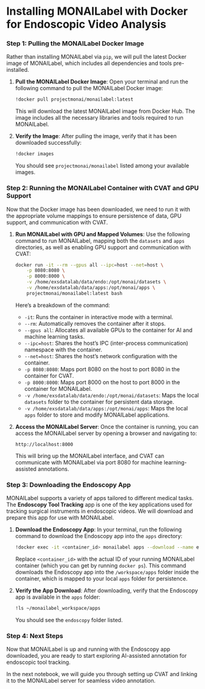 # Installing MONAILabel with Docker for Endoscopic Video Analysis


<!-- WARNING: THIS FILE WAS AUTOGENERATED! DO NOT EDIT! -->

### Step 1: Pulling the MONAILabel Docker Image

Rather than installing MONAILabel via `pip`, we will pull the latest
Docker image of MONAILabel, which includes all dependencies and tools
pre-installed.

1.  **Pull the MONAILabel Docker Image**: Open your terminal and run the
    following command to pull the MONAILabel Docker image:

    ``` bash
    !docker pull projectmonai/monailabel:latest
    ```

    This will download the latest MONAILabel image from Docker Hub. The
    image includes all the necessary libraries and tools required to run
    MONAILabel.

2.  **Verify the Image**: After pulling the image, verify that it has
    been downloaded successfully:

    ``` bash
    !docker images
    ```

    You should see `projectmonai/monailabel` listed among your available
    images.

### Step 2: Running the MONAILabel Container with CVAT and GPU Support

Now that the Docker image has been downloaded, we need to run it with
the appropriate volume mappings to ensure persistence of data, GPU
support, and communication with CVAT.

1.  **Run MONAILabel with GPU and Mapped Volumes**: Use the following
    command to run MONAILabel, mapping both the `datasets` and `apps`
    directories, as well as enabling GPU support and communication with
    CVAT:

    ``` bash
    docker run -it --rm --gpus all --ipc=host --net=host \
        -p 8080:8080 \
        -p 8000:8000 \
        -v /home/exsdatalab/data/endo:/opt/monai/datasets \
        -v /home/exsdatalab/data/apps:/opt/monai/apps \
        projectmonai/monailabel:latest bash
    ```

    Here’s a breakdown of the command:

    - `-it`: Runs the container in interactive mode with a terminal.
    - `--rm`: Automatically removes the container after it stops.
    - `--gpus all`: Allocates all available GPUs to the container for AI
      and machine learning tasks.
    - `--ipc=host`: Shares the host’s IPC (inter-process communication)
      namespace with the container.
    - `--net=host`: Shares the host’s network configuration with the
      container.
    - `-p 8080:8080`: Maps port 8080 on the host to port 8080 in the
      container for CVAT.
    - `-p 8000:8000`: Maps port 8000 on the host to port 8000 in the
      container for MONAILabel.
    - `-v /home/exsdatalab/data/endo:/opt/monai/datasets`: Maps the
      local `datasets` folder to the container for persistent data
      storage.
    - `-v /home/exsdatalab/data/apps:/opt/monai/apps`: Maps the local
      `apps` folder to store and modify MONAILabel applications.

2.  **Access the MONAILabel Server**: Once the container is running, you
    can access the MONAILabel server by opening a browser and navigating
    to:

        http://localhost:8000

    This will bring up the MONAILabel interface, and CVAT can
    communicate with MONAILabel via port 8080 for machine
    learning-assisted annotations.

### Step 3: Downloading the Endoscopy App

MONAILabel supports a variety of apps tailored to different medical
tasks. The **Endoscopy Tool Tracking** app is one of the key
applications used for tracking surgical instruments in endoscopic
videos. We will download and prepare this app for use with MONAILabel.

1.  **Download the Endoscopy App**: In your terminal, run the following
    command to download the Endoscopy app into the `apps` directory:

    ``` bash
    !docker exec -it <container_id> monailabel apps --download --name endoscopy --output /workspace/apps
    ```

    Replace `<container_id>` with the actual ID of your running
    MONAILabel container (which you can get by running `docker ps`).
    This command downloads the Endoscopy app into the `/workspace/apps`
    folder inside the container, which is mapped to your local `apps`
    folder for persistence.

2.  **Verify the App Download**: After downloading, verify that the
    Endoscopy app is available in the `apps` folder:

    ``` bash
    !ls ~/monailabel_workspace/apps
    ```

    You should see the `endoscopy` folder listed.

### Step 4: Next Steps

Now that MONAILabel is up and running with the Endoscopy app downloaded,
you are ready to start exploring AI-assisted annotation for endoscopic
tool tracking.

In the next notebook, we will guide you through setting up CVAT and
linking it to the MONAILabel server for seamless video annotation.
